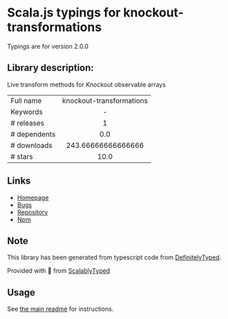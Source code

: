 
# Scala.js typings for knockout-transformations

Typings are for version 2.0.0

## Library description:
Live transform methods for Knockout observable arrays

|                    |                 |
| ------------------ | :-------------: |
| Full name          | knockout-transformations |
| Keywords           | - |
| # releases         | 1 |
| # dependents       | 0.0 |
| # downloads        | 243.66666666666666 |
| # stars            | 10.0 |

## Links
- [Homepage](https://github.com/One-com/knockout-transformations#readme)
- [Bugs](https://github.com/One-com/knockout-transformations/issues)
- [Repository](https://github.com/One-com/knockout-transformations)
- [Npm](https://www.npmjs.com/package/knockout-transformations)
    


## Note
This library has been generated from typescript code from [DefinitelyTyped](https://definitelytyped.org).

Provided with :purple_heart: from [ScalablyTyped](https://github.com/oyvindberg/ScalablyTyped)

## Usage
See [the main readme](../../readme.md) for instructions.


